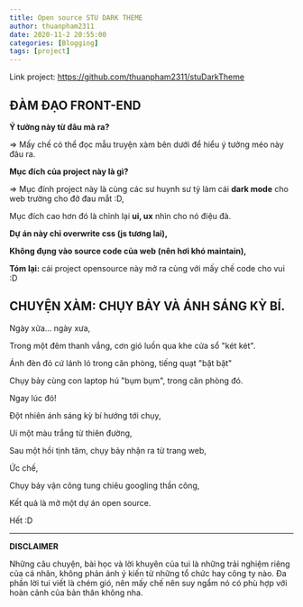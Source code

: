 ```yaml
---
title: Open source STU DARK THEME
author: thuanpham2311
date: 2020-11-2 20:55:00
categories: [Blogging]
tags: [project]
---
```


Link project: https://github.com/thuanpham2311/stuDarkTheme

## **ĐÀM ĐẠO FRONT-END**

**Ý tưởng này từ đâu mà ra?**

=> Mấy chế có thể đọc mẫu truyện xàm bên dưới để hiểu ý tưởng méo này đâu ra.

**Mục đích của project này là gì?**

=> Mục đính project này là cùng các sư huynh sư tỷ làm cái **dark mode** cho web trường cho đở đau mắt :D,

Mục đích cao hơn đó là chỉnh lại **ui, ux** nhìn cho nó điệu đà.

**Dự án này chỉ overwrite css (js tương lai),**

**Không đụng vào source code của web (nên hơi khó maintain),**

**Tóm lại:** cái project opensource này mở ra cùng với mấy chế code cho vui :D

## **CHUYỆN XÀM: CHỤY BẢY VÀ ÁNH SÁNG KỲ BÍ.**

Ngày xửa... ngày xưa,

Trong một đêm thanh vắng, cơn gió luồn qua khe cửa sổ "két két".

Ánh đèn đỏ cứ lánh ló trong căn phòng, tiếng quạt "bặt bặt"

Chụy bảy cùng con laptop hú "bụm bụm", trong căn phòng đó.

Ngay lúc đó!

Đột nhiên ánh sáng kỳ bí hướng tới chụy,

Ui một màu trắng từ thiên đường,

Sau một hồi tịnh tâm, chụy bảy nhận ra từ trang web,

Ức chế,

Chụy bảy vận công tung chiêu googling thần công,

Kết quả là mở một dự án open source.

Hết :D

---

**DISCLAIMER**

Những câu chuyện, bài học và lời khuyên của tui là những trải nghiệm riêng của cá nhân, không phản ánh ý kiến từ những tổ chức hay công ty nào. Đa phần lời tui viết là chém gió, nên mấy chế nên suy ngẩm nó có phù hợp với hoàn cảnh của bản thân không nha.

